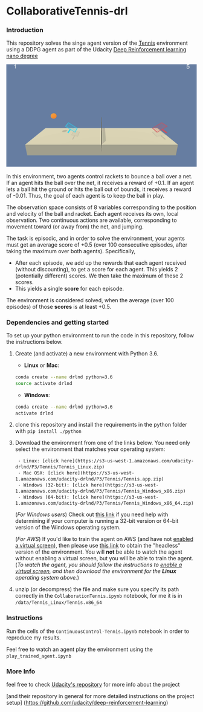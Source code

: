 # CollaborativeTennis-drl

### Introduction

This repository solves the singe agent version of the [Tennis](https://github.com/Unity-Technologies/ml-agents/blob/master/docs/Learning-Environment-Examples.md#tennis) environment using a DDPG agent as part of the Udacity [Deep Reinforcement learning nano degree](https://www.udacity.com/course/deep-reinforcement-learning-nanodegree--nd893)

<img src="images/agent_play.gif">

In this environment, two agents control rackets to bounce a ball over a net. If an agent hits the ball over the net, it receives a reward of +0.1.  If an agent lets a ball hit the ground or hits the ball out of bounds, it receives a reward of -0.01.  Thus, the goal of each agent is to keep the ball in play.

The observation space consists of 8 variables corresponding to the position and velocity of the ball and racket. Each agent receives its own, local observation.  Two continuous actions are available, corresponding to movement toward (or away from) the net, and jumping. 

The task is episodic, and in order to solve the environment, your agents must get an average score of +0.5 (over 100 consecutive episodes, after taking the maximum over both agents). Specifically,

- After each episode, we add up the rewards that each agent received (without discounting), to get a score for each agent. This yields 2 (potentially different) scores. We then take the maximum of these 2 scores.
- This yields a single **score** for each episode.

The environment is considered solved, when the average (over 100 episodes) of those **scores** is at least +0.5.


### Dependencies and getting started

To set up your python environment to run the code in this repository, follow the instructions below.

1. Create (and activate) a new environment with Python 3.6.
	- __Linux__ or __Mac__: 
	```bash
	conda create --name drlnd python=3.6
	source activate drlnd
	```
	- __Windows__: 
	```bash
	conda create --name drlnd python=3.6 
	activate drlnd
	```
2. clone this repository and install the requirements in the python folder with `pip install ./python`

3. Download the environment from one of the links below. 
 You need only select the environment that matches your operating system:

		- Linux: [click here](https://s3-us-west-1.amazonaws.com/udacity-drlnd/P3/Tennis/Tennis_Linux.zip)
		- Mac OSX: [click here](https://s3-us-west-1.amazonaws.com/udacity-drlnd/P3/Tennis/Tennis.app.zip)
		- Windows (32-bit): [click here](https://s3-us-west-1.amazonaws.com/udacity-drlnd/P3/Tennis/Tennis_Windows_x86.zip)
		- Windows (64-bit): [click here](https://s3-us-west-1.amazonaws.com/udacity-drlnd/P3/Tennis/Tennis_Windows_x86_64.zip)
    
    
    (_For Windows users_) Check out [this link](https://support.microsoft.com/en-us/help/827218/how-to-determine-whether-a-computer-is-running-a-32-bit-version-or-64) if you need help with determining if your computer is running a 32-bit version or 64-bit version of the Windows operating system.

    (_For AWS_) If you'd like to train the agent on AWS (and have not [enabled a virtual screen](https://github.com/Unity-Technologies/ml-agents/blob/master/docs/Training-on-Amazon-Web-Service.md)), then please use [this link](https://s3-us-west-1.amazonaws.com/udacity-drlnd/P3/Tennis/Tennis_Linux_NoVis.zip) to obtain the "headless" version of the environment.  You will **not** be able to watch the agent without enabling a virtual screen, but you will be able to train the agent.  (_To watch the agent, you should follow the instructions to [enable a virtual screen](https://github.com/Unity-Technologies/ml-agents/blob/master/docs/Training-on-Amazon-Web-Service.md), and then download the environment for the **Linux** operating system above._)

4.  unzip (or decompress) the file and make sure you specify its path correctly in the  `CollaborationTennis.ipynb` notebook, for me it is in `/data/Tennis_Linux/Tennis.x86_64`

### Instructions

Run the cells of the `ContinuousControl-Tennis.ipynb` notebook in order to reproduce my results.

Feel free to watch an agent play the environment using the `play_trained_agent.ipynb`

### More Info
feel free to check [Udacity's repository](https://github.com/udacity/deep-reinforcement-learning/tree/master/p3_collab-compet) for more info about the project

[and their repository in general for more detailed instructions on the project setup] (https://github.com/udacity/deep-reinforcement-learning)


